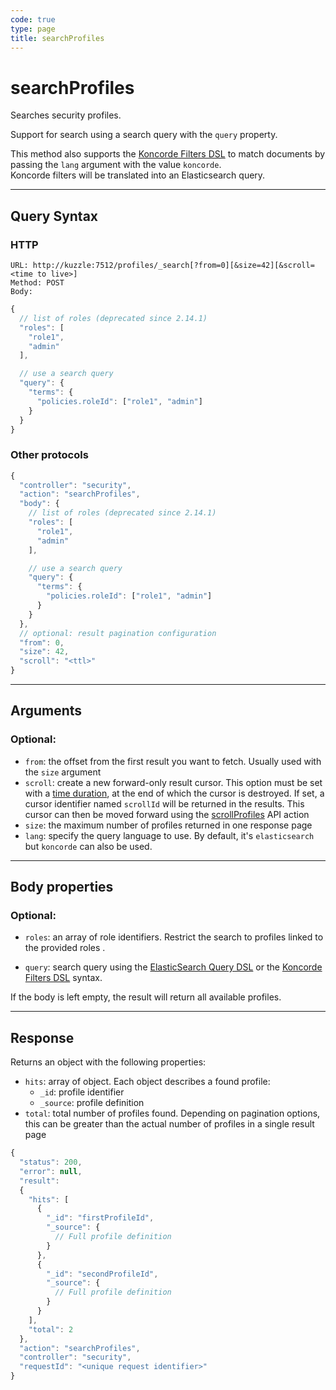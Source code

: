 ```yaml
---
code: true
type: page
title: searchProfiles
---
```


# searchProfiles

Searches security profiles.

<SinceBadge version="2.14.1"/>

Support for search using a search query with the `query` property.

This method also supports the [Koncorde Filters DSL](/core/2/api/koncorde-filters-syntax) to match documents by passing the `lang` argument with the value `koncorde`.  
Koncorde filters will be translated into an Elasticsearch query.  

---

## Query Syntax

### HTTP

```http
URL: http://kuzzle:7512/profiles/_search[?from=0][&size=42][&scroll=<time to live>]
Method: POST
Body:
```

```js
{
  // list of roles (deprecated since 2.14.1)
  "roles": [
    "role1",
    "admin"
  ],

  // use a search query 
  "query": {
    "terms": {
      "policies.roleId": ["role1", "admin"]
    }
  }
}
```

### Other protocols

```js
{
  "controller": "security",
  "action": "searchProfiles",
  "body": {
    // list of roles (deprecated since 2.14.1)
    "roles": [
      "role1",
      "admin"
    ],

    // use a search query 
    "query": {
      "terms": {
        "policies.roleId": ["role1", "admin"]
      }
    }
  },
  // optional: result pagination configuration
  "from": 0,
  "size": 42,
  "scroll": "<ttl>"
}
```

---

## Arguments

### Optional:

- `from`: the offset from the first result you want to fetch. Usually used with the `size` argument
- `scroll`: create a new forward-only result cursor. This option must be set with a [time duration](https://www.elastic.co/guide/en/elasticsearch/reference/7.4/common-options.html#time-units), at the end of which the cursor is destroyed. If set, a cursor identifier named `scrollId` will be returned in the results. This cursor can then be moved forward using the [scrollProfiles](/core/2/api/controllers/security/scroll-profiles) API action
- `size`: the maximum number of profiles returned in one response page
- `lang`: specify the query language to use. By default, it's `elasticsearch` but `koncorde` can also be used. <SinceBadge version="2.14.1"/>

---

## Body properties

### Optional:

- `roles`: an array of role identifiers. Restrict the search to profiles linked to the provided roles <DeprecatedBadge version="2.14.1"/>.

- `query`: search query using the [ElasticSearch Query DSL](https://www.elastic.co/guide/en/elasticsearch/reference/7.4/query-dsl.html) or the [Koncorde Filters DSL](/core/2/api/koncorde-filters-syntax) syntax.

If the body is left empty, the result will return all available profiles.

---

## Response

Returns an object with the following properties:

- `hits`: array of object. Each object describes a found profile:
  - `_id`: profile identifier
  - `_source`: profile definition
- `total`: total number of profiles found. Depending on pagination options, this can be greater than the actual number of profiles in a single result page

```js
{
  "status": 200,
  "error": null,
  "result":
  {
    "hits": [
      {
        "_id": "firstProfileId",
        "_source": {
          // Full profile definition
        }
      },
      {
        "_id": "secondProfileId",
        "_source": {
          // Full profile definition
        }
      }
    ],
    "total": 2
  },
  "action": "searchProfiles",
  "controller": "security",
  "requestId": "<unique request identifier>"
}
```

